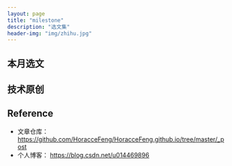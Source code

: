 ```yaml
---
layout: page
title: "milestone"
description: "选文集"
header-img: "img/zhihu.jpg"
---
```


## 本月选文


## 技术原创


## Reference

- 文章仓库： <https://github.com/HoracceFeng/HoracceFeng.github.io/tree/master/_post>
- 个人博客： <https://blog.csdn.net/u014469896>




